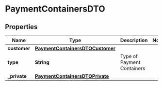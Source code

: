 
# PaymentContainersDTO

## Properties
Name | Type | Description | Notes
------------ | ------------- | ------------- | -------------
**customer** | [**PaymentContainersDTOCustomer**](PaymentContainersDTOCustomer.md) |  | 
**type** | **String** | Type of Payment Containers | 
**_private** | [**PaymentContainersDTOPrivate**](PaymentContainersDTOPrivate.md) |  | 



